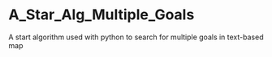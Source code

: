# A_Star_Alg_Multiple_Goals
A start algorithm used with python to search for multiple goals in text-based map
